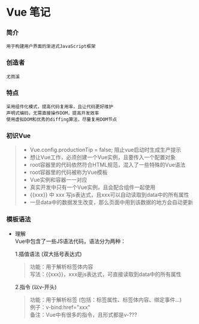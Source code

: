 # Vue 笔记

### 简介

    用于构建用户界面的渐进式JavaScript框架

### 创造者
    尤雨溪

### 特点
    采用组件化模式，提高代码复用率，且让代码更好维护
	声明式编码，无需直接操作DOM，提高开发效率
	使用虚拟DOM和优秀的diffing算法，尽量复用DOM节点

### 初识Vue
>+ Vue.config.productionTip = false; 阻止vue启动时生成生产提示
>+ 想让Vue工作，必须创建一个Vue实例，且要传入一个配置对象
>+ root容器里的代码依然符合HTML规范，混入了一些特殊的Vue语法
>+ root容器里的代码被称为Vue模板
>+ Vue实例和容器一一对应
>+ 真实开发中只有一个Vue实例，且会配合组件一起使用
>+ {{xxx}} 中 xxx 写js表达式，且xxx可以自动读取到data中的所有属性
>+ 一旦data中的数据发生改变，那么页面中用到该数据的地方会自动更新

### 模板语法

+ 理解  
    Vue中包含了一些JS语法代码，语法分为两种：
  
    1.插值语法 (双大括号表达式)
  > 功能：用于解析标签体内容  
  > 写法：{{xxx}}，xxx是js表达式，可直接读取到data中的所有属性
  
    2.指令 (以v-开头)
  > 功能：用于解析标签 (包括：标签属性、标签体内容、绑定事件...)   
  > 例子：v-bind:href="xxx"  
  > 备注：Vue中有很多的指令，且形式都是v-???